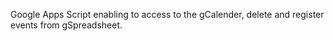 Google Apps Script enabling to access to the gCalender, delete and register events from gSpreadsheet.

